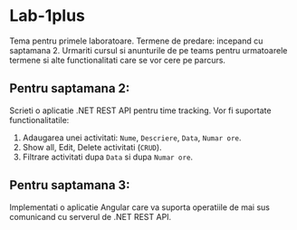 # Lab-1plus

Tema pentru primele laboratoare. Termene de predare: incepand cu saptamana 2. Urmariti cursul si anunturile de pe teams pentru urmatoarele termene si alte functionalitati care se vor cere pe parcurs.

## Pentru saptamana 2: 
Scrieti o aplicatie .NET REST API pentru time tracking. Vor fi suportate functionalitatile:

1. Adaugarea unei activitati: `Nume`, `Descriere`, `Data`, `Numar ore`.
2. Show all, Edit, Delete activitati (`CRUD`).
3. Filtrare activitati dupa `Data` si dupa `Numar ore`.

## Pentru saptamana 3:

Implementati o aplicatie Angular care va suporta operatiile de mai sus comunicand cu serverul de .NET REST API.
